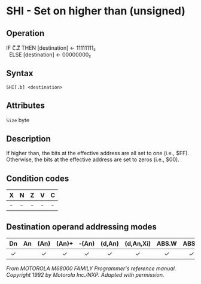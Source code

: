 # SHI - Set on higher than (unsigned)

## Operation
IF C̅.Z̅ THEN [destination] ← 11111111₂<br/>
&nbsp;&nbsp;ELSE [destination] ← 00000000₂

## Syntax
```assembly
SHI[.b] <destination>
```

## Attributes
`Size` byte

## Description
If higher than, the bits at the effective address are all set to one (i.e., $FF). Otherwise, the bits at the effective address are set to zeros (i.e., $00).

## Condition codes
|X|N|Z|V|C|
|--|--|--|--|--|
|-|-|-|-|-|

## Destination operand addressing modes
|Dn|An|(An)|(An)+|&#x2011;(An)|(d,An)|(d,An,Xi)|ABS.W|ABS.L|(d,PC)|(d,PC,Xn)|imm|
|:-:|:-:|:-:|:-:|:-:|:-:|:-:|:-:|:-:|:-:|:-:|:-:|
|✓||✓|✓|✓|✓|✓|✓|✓||||

*From MOTOROLA M68000 FAMILY Programmer's reference manual. Copyright 1992 by Motorola Inc./NXP. Adapted with permission.*